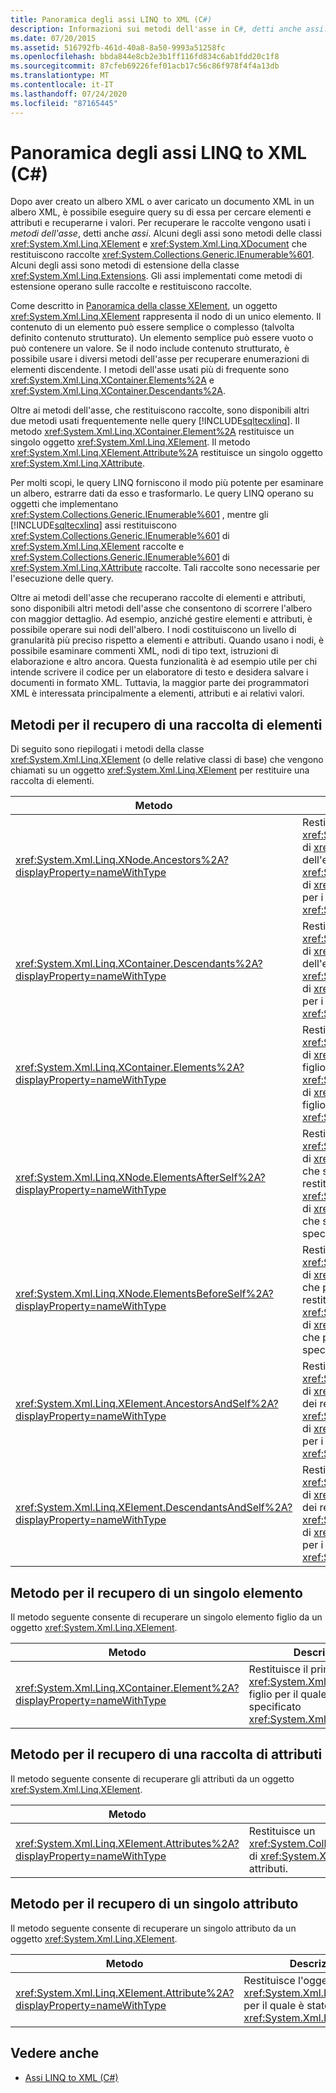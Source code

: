 ```yaml
---
title: Panoramica degli assi LINQ to XML (C#)
description: Informazioni sui metodi dell'asse in C#, detti anche assi. È possibile eseguire una query su un albero XML in LINQ per trovare elementi e attributi e recuperarne i valori tramite gli assi.
ms.date: 07/20/2015
ms.assetid: 516792fb-461d-40a8-8a50-9993a51258fc
ms.openlocfilehash: bbda844e8cb2e3b1ff116fd834c6ab1fdd20c1f8
ms.sourcegitcommit: 87cfeb69226fef01acb17c56c86f978f4f4a13db
ms.translationtype: MT
ms.contentlocale: it-IT
ms.lasthandoff: 07/24/2020
ms.locfileid: "87165445"
---
```

# <a name="linq-to-xml-axes-overview-c"></a>Panoramica degli assi LINQ to XML (C#)
Dopo aver creato un albero XML o aver caricato un documento XML in un albero XML, è possibile eseguire query su di essa per cercare elementi e attributi e recuperarne i valori. Per recuperare le raccolte vengono usati i *metodi dell'asse*, detti anche *assi*. Alcuni degli assi sono metodi delle classi <xref:System.Xml.Linq.XElement> e <xref:System.Xml.Linq.XDocument> che restituiscono raccolte <xref:System.Collections.Generic.IEnumerable%601>. Alcuni degli assi sono metodi di estensione della classe <xref:System.Xml.Linq.Extensions>. Gli assi implementati come metodi di estensione operano sulle raccolte e restituiscono raccolte.  
  
 Come descritto in [Panoramica della classe XElement](./xelement-class-overview.md), un oggetto <xref:System.Xml.Linq.XElement> rappresenta il nodo di un unico elemento. Il contenuto di un elemento può essere semplice o complesso (talvolta definito contenuto strutturato). Un elemento semplice può essere vuoto o può contenere un valore. Se il nodo include contenuto strutturato, è possibile usare i diversi metodi dell'asse per recuperare enumerazioni di elementi discendente. I metodi dell'asse usati più di frequente sono <xref:System.Xml.Linq.XContainer.Elements%2A> e <xref:System.Xml.Linq.XContainer.Descendants%2A>.  
  
 Oltre ai metodi dell'asse, che restituiscono raccolte, sono disponibili altri due metodi usati frequentemente nelle query [!INCLUDE[sqltecxlinq](~/includes/sqltecxlinq-md.md)]. Il metodo <xref:System.Xml.Linq.XContainer.Element%2A> restituisce un singolo oggetto <xref:System.Xml.Linq.XElement>. Il metodo <xref:System.Xml.Linq.XElement.Attribute%2A> restituisce un singolo oggetto <xref:System.Xml.Linq.XAttribute>.  
  
 Per molti scopi, le query LINQ forniscono il modo più potente per esaminare un albero, estrarre dati da esso e trasformarlo. Le query LINQ operano su oggetti che implementano <xref:System.Collections.Generic.IEnumerable%601> , mentre gli [!INCLUDE[sqltecxlinq](~/includes/sqltecxlinq-md.md)] assi restituiscono <xref:System.Collections.Generic.IEnumerable%601> di <xref:System.Xml.Linq.XElement> raccolte e <xref:System.Collections.Generic.IEnumerable%601> di <xref:System.Xml.Linq.XAttribute> raccolte. Tali raccolte sono necessarie per l'esecuzione delle query.  
  
 Oltre ai metodi dell'asse che recuperano raccolte di elementi e attributi, sono disponibili altri metodi dell'asse che consentono di scorrere l'albero con maggior dettaglio. Ad esempio, anziché gestire elementi e attributi, è possibile operare sui nodi dell'albero. I nodi costituiscono un livello di granularità più preciso rispetto a elementi e attributi. Quando usano i nodi, è possibile esaminare commenti XML, nodi di tipo text, istruzioni di elaborazione e altro ancora. Questa funzionalità è ad esempio utile per chi intende scrivere il codice per un elaboratore di testo e desidera salvare i documenti in formato XML. Tuttavia, la maggior parte dei programmatori XML è interessata principalmente a elementi, attributi e ai relativi valori.  
  
## <a name="methods-for-retrieving-a-collection-of-elements"></a>Metodi per il recupero di una raccolta di elementi  
 Di seguito sono riepilogati i metodi della classe <xref:System.Xml.Linq.XElement> (o delle relative classi di base) che vengono chiamati su un oggetto <xref:System.Xml.Linq.XElement> per restituire una raccolta di elementi.  
  
|Metodo|Descrizione|  
|------------|-----------------|  
|<xref:System.Xml.Linq.XNode.Ancestors%2A?displayProperty=nameWithType>|Restituisce un <xref:System.Collections.Generic.IEnumerable%601> di <xref:System.Xml.Linq.XElement> dei progenitori dell'elemento. Un overload restituisce un <xref:System.Collections.Generic.IEnumerable%601> di <xref:System.Xml.Linq.XElement> dei progenitori per i quali è stato specificato <xref:System.Xml.Linq.XName>.|  
|<xref:System.Xml.Linq.XContainer.Descendants%2A?displayProperty=nameWithType>|Restituisce un <xref:System.Collections.Generic.IEnumerable%601> di <xref:System.Xml.Linq.XElement> dei discendenti dell'elemento. Un overload restituisce un <xref:System.Collections.Generic.IEnumerable%601> di <xref:System.Xml.Linq.XElement> dei discendenti per i quali è stato specificato <xref:System.Xml.Linq.XName>.|  
|<xref:System.Xml.Linq.XContainer.Elements%2A?displayProperty=nameWithType>|Restituisce un <xref:System.Collections.Generic.IEnumerable%601> di <xref:System.Xml.Linq.XElement> degli elementi figlio dell'elemento. Un overload restituisce un <xref:System.Collections.Generic.IEnumerable%601> di <xref:System.Xml.Linq.XElement> degli elementi figlio per i quali è stato specificato <xref:System.Xml.Linq.XName>.|  
|<xref:System.Xml.Linq.XNode.ElementsAfterSelf%2A?displayProperty=nameWithType>|Restituisce un <xref:System.Collections.Generic.IEnumerable%601> di <xref:System.Xml.Linq.XElement> degli elementi che seguono l'elemento corrente. Un overload restituisce un <xref:System.Collections.Generic.IEnumerable%601> di <xref:System.Xml.Linq.XElement> degli elementi che seguono l'elemento per i quali è stato specificato <xref:System.Xml.Linq.XName>.|  
|<xref:System.Xml.Linq.XNode.ElementsBeforeSelf%2A?displayProperty=nameWithType>|Restituisce un <xref:System.Collections.Generic.IEnumerable%601> di <xref:System.Xml.Linq.XElement> degli elementi che precedono l'elemento corrente. Un overload restituisce un <xref:System.Collections.Generic.IEnumerable%601> di <xref:System.Xml.Linq.XElement> degli elementi che precedono l'elemento per i quali è stato specificato <xref:System.Xml.Linq.XName>.|  
|<xref:System.Xml.Linq.XElement.AncestorsAndSelf%2A?displayProperty=nameWithType>|Restituisce un <xref:System.Collections.Generic.IEnumerable%601> di <xref:System.Xml.Linq.XElement> dell'elemento e dei relativi progenitori. Un overload restituisce un <xref:System.Collections.Generic.IEnumerable%601> di <xref:System.Xml.Linq.XElement> degli elementi per i quali è stato specificato <xref:System.Xml.Linq.XName>.|  
|<xref:System.Xml.Linq.XElement.DescendantsAndSelf%2A?displayProperty=nameWithType>|Restituisce un <xref:System.Collections.Generic.IEnumerable%601> di <xref:System.Xml.Linq.XElement> dell'elemento e dei relativi discendenti. Un overload restituisce un <xref:System.Collections.Generic.IEnumerable%601> di <xref:System.Xml.Linq.XElement> degli elementi per i quali è stato specificato <xref:System.Xml.Linq.XName>.|  
  
## <a name="method-for-retrieving-a-single-element"></a>Metodo per il recupero di un singolo elemento  
 Il metodo seguente consente di recuperare un singolo elemento figlio da un oggetto <xref:System.Xml.Linq.XElement>.  
  
|Metodo|Descrizione|  
|------------|-----------------|  
|<xref:System.Xml.Linq.XContainer.Element%2A?displayProperty=nameWithType>|Restituisce il primo oggetto <xref:System.Xml.Linq.XElement> figlio per il quale è stato specificato <xref:System.Xml.Linq.XName>.|  
  
## <a name="method-for-retrieving-a-collection-of-attributes"></a>Metodo per il recupero di una raccolta di attributi  
 Il metodo seguente consente di recuperare gli attributi da un oggetto <xref:System.Xml.Linq.XElement>.  
  
|Metodo|Descrizione|  
|------------|-----------------|  
|<xref:System.Xml.Linq.XElement.Attributes%2A?displayProperty=nameWithType>|Restituisce un <xref:System.Collections.Generic.IEnumerable%601> di <xref:System.Xml.Linq.XAttribute> di tutti gli attributi.|  
  
## <a name="method-for-retrieving-a-single-attribute"></a>Metodo per il recupero di un singolo attributo  
 Il metodo seguente consente di recuperare un singolo attributo da un oggetto <xref:System.Xml.Linq.XElement>.  
  
|Metodo|Descrizione|  
|------------|-----------------|  
|<xref:System.Xml.Linq.XElement.Attribute%2A?displayProperty=nameWithType>|Restituisce l'oggetto <xref:System.Xml.Linq.XAttribute> per il quale è stato specificato <xref:System.Xml.Linq.XName>.|  
  
## <a name="see-also"></a>Vedere anche

- [Assi LINQ to XML (C#)](linq-to-xml-axes-overview.md)
